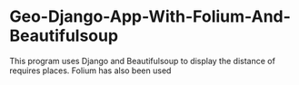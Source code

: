 # Geo-Django-App-With-Folium-And-Beautifulsoup
This program uses Django and Beautifulsoup to display the distance of requires places. Folium has also been used
